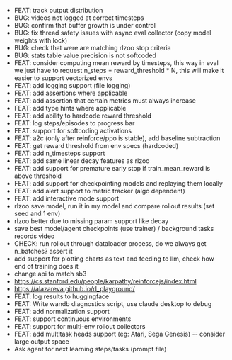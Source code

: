 - FEAT: track output distribution
- BUG: videos not logged at correct timesteps
- BUG: confirm that buffer growth is under control
- BUG: fix thread safety issues with async eval collector (copy model weights with lock)
- BUG: check that were are matching rlzoo stop criteria
- BUG: stats table value precision is not softcoded
- FEAT: consider computing mean reward by timesteps, this way in eval we just have to request n_steps = reward_threshold * N, this will make it easier to support vectorized envs
- FEAT: add logging support (file logging)
- FEAT: add assertions where applicable
- FEAT: add assertion that certain metrics must always increase
- FEAT: add type hints where applicable
- FEAT: add ability to hardcode reward threshold
- FEAT: log steps/episodes to progress bar
- FEAT: support for softcoding activations
- FEAT: a2c (only after reinforce/ppo is stable), add baseline subtraction
- FEAT: get reward threshold from env specs (hardcoded)
- FEAT: add n_timesteps support
- FEAT: add same linear decay features as rlzoo
- FEAT: add support for premature early stop if train_mean_reward is above threshold
- FEAT: add support for checkpointing models and replaying them locally
- FEAT: add alert support to metric tracker (algo dependent)
- FEAT: add interactive mode support
- rlzoo save model, run it in my model and compare rollout results (set seed and 1 env)
- rlzoo better due to missing param support like decay
- save best model/agent checkpoints (use trainer) / background tasks records video 
- CHECK: run rollout through dataloader process, do we always get n_batches? assert it 
- add support for plotting charts as text and feeding to llm, check how end of training does it
- change api to match sb3
- https://cs.stanford.edu/people/karpathy/reinforcejs/index.html
- https://alazareva.github.io/rl_playground/
- FEAT: log results to huggingface
- FEAT: Write wandb diagnostics script, use claude desktop to debug
- FEAT: add normalization support
- FEAT: support continuous environments
- FEAT: support for multi-env rollout collectors
- FEAT: add multitask heads support (eg: Atari, Sega Genesis) -- consider large output space
- Ask agent for next learning steps/tasks (prompt file)